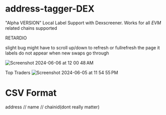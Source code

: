 # address-tagger-DEX
 "Alpha VERSION" Local Label Support with Dexscreener. Works for all *EVM* related chains supported

RETARDIO

slight bug might have to scroll up/down to refresh or fullrefresh the page it labels do not appear when new swaps go through 

![Screenshot 2024-06-06 at 12 00 48 AM](https://github.com/x0hu/address-labeler-DEX/assets/41461411/20bde840-e839-4aa1-8696-ba982f5509a2)


Top Traders 
![Screenshot 2024-06-05 at 11 54 55 PM](https://github.com/x0hu/address-labeler-DEX/assets/41461411/a4ecbe62-6174-4d45-9b31-0183cc1539a4)


# CSV Format
address // name // chainid(dont really matter)

